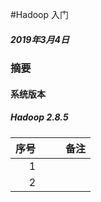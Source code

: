 #Hadoop 入门
##### 2019年3月4日
### 摘要
#### 系统版本
##### Hadoop 2.8.5
|    序号    |         |         |    备注    |
|   ------: |    :-------: |    :--------- |    ------    |
|     1     |        |         |         |
|     2     |        |        |    |
